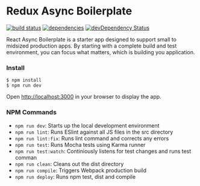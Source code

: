 # Redux Async Boilerplate

[![build status](https://img.shields.io/travis/shanedasilva/redux-async-boilerplate/master.svg?style=flat-square)](https://travis-ci.org/shanedasilva/redux-async-boilerplate)
[![dependencies](https://david-dm.org/shanedasilva/redux-async-boilerplate.svg)](https://david-dm.org/shanedasilva/redux-async-boilerplate)
[![devDependency Status](https://david-dm.org/shanedasilva/redux-async-boilerplate/dev-status.svg)](https://david-dm.org/shanedasilva/redux-async-boilerplate#info=devDependencies)

React Async Boilerplate is a starter app designed to support small to midsized production apps. By starting with a complete build and test environment, you can focus what matters, which is building you application.


### Install

    $ npm install
    $ npm run dev

Open [http://localhost:3000](http://localhost:3000) in your browser to display the app.

### NPM Commands
* `npm run dev`: Starts up the local development environment
* `npm run lint`: Runs ESlint against all JS files in the src directory
* `npm run lint:fix`: Runs lint command and corrects any errors
* `npm run test`: Runs Mocha tests using Karma runner
* `npm run test:watch`: Continiously listens for test changes and runs test comman
* `npm run clean`: Cleans out the dist directory
* `npm run compile`: Triggers Webpack production build
* `npm run deploy`: Runs npm test, dist and compile